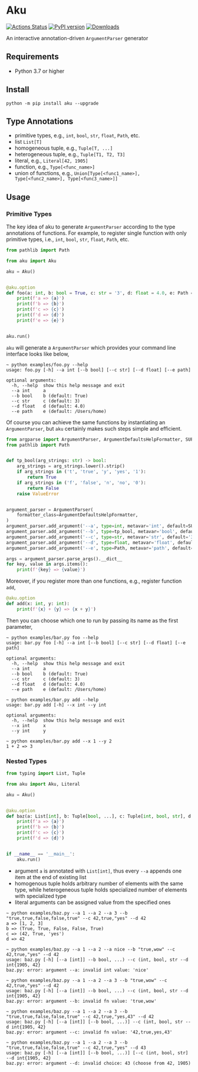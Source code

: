 # Aku

[![Actions Status](https://github.com/speedcell4/aku/workflows/unit-tests/badge.svg)](https://github.com/speedcell4/aku/actions)
[![PyPI version](https://badge.fury.io/py/aku.svg)](https://badge.fury.io/py/aku)
[![Downloads](https://pepy.tech/badge/aku)](https://pepy.tech/project/aku)

An interactive annotation-driven `ArgumentParser` generator

## Requirements

* Python 3.7 or higher

## Install

```shell script
python -m pip install aku --upgrade
```

## Type Annotations

* primitive types, e.g., `int`, `bool`, `str`, `float`, `Path`, etc.
* list `List[T]` 
* homogeneous tuple, e.g., `Tuple[T, ...]`
* heterogeneous tuple, e.g., `Tuple[T1, T2, T3]`
* literal, e.g., `Literal[42, 1905]`
* function, e.g., `Type[<func_name>]`
* union of functions, e.g., `Union[Type[<func1_name>], Type[<func2_name>], Type[<func3_name>]]`

## Usage

### Primitive Types

The key idea of aku to generate `ArgumentParser` according to the type annotations of functions. For example, to register single function with only primitive types, i.e., `int`, `bool`, `str`, `float`, `Path`, etc.

```python
from pathlib import Path

from aku import Aku

aku = Aku()


@aku.option
def foo(a: int, b: bool = True, c: str = '3', d: float = 4.0, e: Path = Path.home()):
    print(f'a => {a}')
    print(f'b => {b}')
    print(f'c => {c}')
    print(f'd => {d}')
    print(f'e => {e}')


aku.run()
```

`aku` will generate a `ArgumentParser` which provides your command line interface looks like below,

```shell script
~ python examples/foo.py --help 
usage: foo.py [-h] --a int [--b bool] [--c str] [--d float] [--e path]

optional arguments:
  -h, --help  show this help message and exit
  --a int     a
  --b bool    b (default: True)
  --c str     c (default: 3)
  --d float   d (default: 4.0)
  --e path    e (default: /Users/home)
```

Of course you can achieve the same functions by instantiating an `ArgumentParser`, but `aku` certainly makes such steps simple and efficient.

```python
from argparse import ArgumentParser, ArgumentDefaultsHelpFormatter, SUPPRESS
from pathlib import Path


def tp_bool(arg_strings: str) -> bool:
    arg_strings = arg_strings.lower().strip()
    if arg_strings in ('t', 'true', 'y', 'yes', '1'):
        return True
    if arg_strings in ('f', 'false', 'n', 'no', '0'):
        return False
    raise ValueError


argument_parser = ArgumentParser(
    formatter_class=ArgumentDefaultsHelpFormatter,
)
argument_parser.add_argument('--a', type=int, metavar='int', default=SUPPRESS, required=True, help='a')
argument_parser.add_argument('--b', type=tp_bool, metavar='bool', default=True, help='b')
argument_parser.add_argument('--c', type=str, metavar='str', default='3', help='c')
argument_parser.add_argument('--d', type=float, metavar='float', default=4.0, help='d')
argument_parser.add_argument('--e', type=Path, metavar='path', default=Path.home(), help='e')

args = argument_parser.parse_args().__dict__
for key, value in args.items():
    print(f'{key} => {value}')
```

Moreover, if you register more than one functions, e.g., register function `add`,

```python
@aku.option
def add(x: int, y: int):
    print(f'{x} + {y} => {x + y}')
```

Then you can choose which one to run by passing its name as the first parameter,

```shell script
~ python examples/bar.py foo --help
usage: bar.py foo [-h] --a int [--b bool] [--c str] [--d float] [--e path]

optional arguments:
  -h, --help  show this help message and exit
  --a int     a
  --b bool    b (default: True)
  --c str     c (default: 3)
  --d float   d (default: 4.0)
  --e path    e (default: /Users/home)

~ python examples/bar.py add --help
usage: bar.py add [-h] --x int --y int

optional arguments:
  -h, --help  show this help message and exit
  --x int     x
  --y int     y

~ python examples/bar.py add --x 1 --y 2
1 + 2 => 3
```

### Nested Types

```python
from typing import List, Tuple

from aku import Aku, Literal

aku = Aku()


@aku.option
def baz(a: List[int], b: Tuple[bool, ...], c: Tuple[int, bool, str], d: Literal[42, 1905]):
    print(f'a => {a}')
    print(f'b => {b}')
    print(f'c => {c}')
    print(f'd => {d}')


if __name__ == '__main__':
    aku.run()
```

* argument `a` is annotated with `List[int]`, thus every `--a` appends one item at the end of existing list
* homogenous tuple holds arbitrary number of elements with the same type, while heterogeneous tuple holds specialized number of elements with specialized type
* literal arguments can be assigned value from the specified ones

```shell script
~ python examples/baz.py --a 1 --a 2 --a 3 --b "true,true,false,false,true" --c 42,true,"yes" --d 42
a => [1, 2, 3]
b => (True, True, False, False, True)
c => (42, True, 'yes')
d => 42

~ python examples/baz.py --a 1 --a 2 --a nice --b "true,wow" --c 42,true,"yes" --d 42
usage: baz.py [-h] [--a [int]] --b bool, ...) --c (int, bool, str --d int{1905, 42}
baz.py: error: argument --a: invalid int value: 'nice'

~ python examples/baz.py --a 1 --a 2 --a 3 --b "true,wow" --c 42,true,"yes" --d 42   
usage: baz.py [-h] [--a [int]] --b bool, ...) --c (int, bool, str --d int{1905, 42}
baz.py: error: argument --b: invalid fn value: 'true,wow'

~ python examples/baz.py --a 1 --a 2 --a 3 --b "true,true,false,false,true" --c 42,true,"yes,43" --d 42
usage: baz.py [-h] [--a [int]] [--b bool, ...)] --c (int, bool, str --d int{1905, 42}
baz.py: error: argument --c: invalid fn value: '42,true,yes,43'

~ python examples/baz.py --a 1 --a 2 --a 3 --b "true,true,false,false,true" --c 42,true,"yes" --d 43
usage: baz.py [-h] [--a [int]] [--b bool, ...)] [--c (int, bool, str] --d int{1905, 42}
baz.py: error: argument --d: invalid choice: 43 (choose from 42, 1905)
```